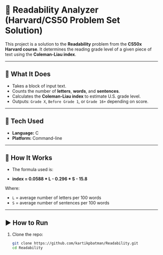 # 📖 Readability Analyzer (Harvard/CS50 Problem Set Solution)

This project is a solution to the **Readability** problem from the **CS50x Harvard course**. It determines the reading grade level of a given piece of text using the **Coleman-Liau index**.

---

## 🧠 What It Does

- Takes a block of input text.
- Counts the number of **letters**, **words**, and **sentences**.
- Calculates the **Coleman-Liau index** to estimate U.S. grade level.
- Outputs: `Grade X`, `Before Grade 1`, or `Grade 16+` depending on score.

---

## 🚀 Tech Used

- **Language:** C
- **Platform:** Command-line

---

## 🧪 How It Works

- The formula used is:

- **index = 0.0588 * L - 0.296 * S - 15.8**

Where:
- `L` = average number of letters per 100 words  
- `S` = average number of sentences per 100 words

---

## ▶️ How to Run

1. Clone the repo:
   ```bash
   git clone https://github.com/kartikpbatman/Readability.git
   cd Readability

